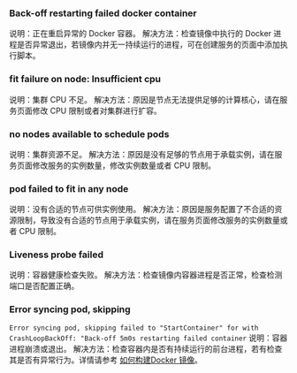 ### Back-off restarting failed docker container

说明：正在重启异常的 Docker 容器。
解决方法：检查镜像中执行的 Docker 进程是否异常退出，若镜像内并无一持续运行的进程，可在创建服务的页面中添加执行脚本。

### fit failure on node: Insufficient cpu

说明：集群 CPU 不足。
解决方法：原因是节点无法提供足够的计算核心，请在服务页面修改 CPU 限制或者对集群进行扩容。

### no nodes available to schedule pods

说明：集群资源不足。
解决方法：原因是没有足够的节点用于承载实例，请在服务页面修改服务的实例数量，修改实例数量或者 CPU 限制。

### pod failed to fit in any node

说明：没有合适的节点可供实例使用。
解决方法：原因是服务配置了不合适的资源限制，导致没有合适的节点用于承载实例，请在服务页面修改服务的实例数量或者 CPU 限制。

### Liveness probe failed

说明：容器健康检查失败。
解决方法：检查镜像内容器进程是否正常，检查检测端口是否配置正确。

### Error syncing pod, skipping 

`Error syncing pod, skipping failed to "StartContainer" for with CrashLoopBackOff: "Back-off 5m0s restarting failed container`
说明：容器进程崩溃或退出。
解决方法：检查容器内是否有持续运行的前台进程，若有检查其是否有异常行为。详情请参考 [如何构建Docker 镜像](../QuickStart/examples/如何构建Docker镜像.md)。




